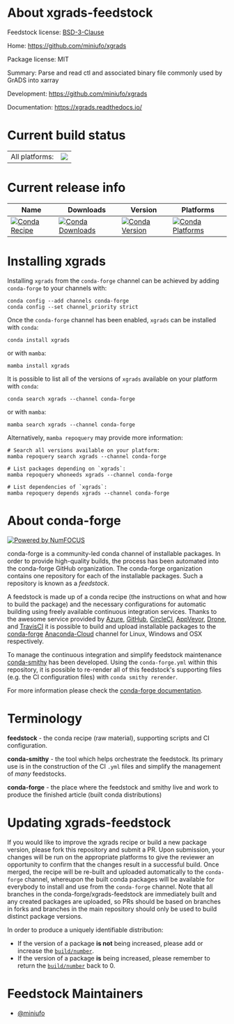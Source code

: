 About xgrads-feedstock
======================

Feedstock license: [BSD-3-Clause](https://github.com/conda-forge/xgrads-feedstock/blob/main/LICENSE.txt)

Home: https://github.com/miniufo/xgrads

Package license: MIT

Summary: Parse and read ctl and associated binary file commonly used by GrADS into xarray

Development: https://github.com/miniufo/xgrads

Documentation: https://xgrads.readthedocs.io/

Current build status
====================


<table><tr><td>All platforms:</td>
    <td>
      <a href="https://dev.azure.com/conda-forge/feedstock-builds/_build/latest?definitionId=20421&branchName=main">
        <img src="https://dev.azure.com/conda-forge/feedstock-builds/_apis/build/status/xgrads-feedstock?branchName=main">
      </a>
    </td>
  </tr>
</table>

Current release info
====================

| Name | Downloads | Version | Platforms |
| --- | --- | --- | --- |
| [![Conda Recipe](https://img.shields.io/badge/recipe-xgrads-green.svg)](https://anaconda.org/conda-forge/xgrads) | [![Conda Downloads](https://img.shields.io/conda/dn/conda-forge/xgrads.svg)](https://anaconda.org/conda-forge/xgrads) | [![Conda Version](https://img.shields.io/conda/vn/conda-forge/xgrads.svg)](https://anaconda.org/conda-forge/xgrads) | [![Conda Platforms](https://img.shields.io/conda/pn/conda-forge/xgrads.svg)](https://anaconda.org/conda-forge/xgrads) |

Installing xgrads
=================

Installing `xgrads` from the `conda-forge` channel can be achieved by adding `conda-forge` to your channels with:

```
conda config --add channels conda-forge
conda config --set channel_priority strict
```

Once the `conda-forge` channel has been enabled, `xgrads` can be installed with `conda`:

```
conda install xgrads
```

or with `mamba`:

```
mamba install xgrads
```

It is possible to list all of the versions of `xgrads` available on your platform with `conda`:

```
conda search xgrads --channel conda-forge
```

or with `mamba`:

```
mamba search xgrads --channel conda-forge
```

Alternatively, `mamba repoquery` may provide more information:

```
# Search all versions available on your platform:
mamba repoquery search xgrads --channel conda-forge

# List packages depending on `xgrads`:
mamba repoquery whoneeds xgrads --channel conda-forge

# List dependencies of `xgrads`:
mamba repoquery depends xgrads --channel conda-forge
```


About conda-forge
=================

[![Powered by
NumFOCUS](https://img.shields.io/badge/powered%20by-NumFOCUS-orange.svg?style=flat&colorA=E1523D&colorB=007D8A)](https://numfocus.org)

conda-forge is a community-led conda channel of installable packages.
In order to provide high-quality builds, the process has been automated into the
conda-forge GitHub organization. The conda-forge organization contains one repository
for each of the installable packages. Such a repository is known as a *feedstock*.

A feedstock is made up of a conda recipe (the instructions on what and how to build
the package) and the necessary configurations for automatic building using freely
available continuous integration services. Thanks to the awesome service provided by
[Azure](https://azure.microsoft.com/en-us/services/devops/), [GitHub](https://github.com/),
[CircleCI](https://circleci.com/), [AppVeyor](https://www.appveyor.com/),
[Drone](https://cloud.drone.io/welcome), and [TravisCI](https://travis-ci.com/)
it is possible to build and upload installable packages to the
[conda-forge](https://anaconda.org/conda-forge) [Anaconda-Cloud](https://anaconda.org/)
channel for Linux, Windows and OSX respectively.

To manage the continuous integration and simplify feedstock maintenance
[conda-smithy](https://github.com/conda-forge/conda-smithy) has been developed.
Using the ``conda-forge.yml`` within this repository, it is possible to re-render all of
this feedstock's supporting files (e.g. the CI configuration files) with ``conda smithy rerender``.

For more information please check the [conda-forge documentation](https://conda-forge.org/docs/).

Terminology
===========

**feedstock** - the conda recipe (raw material), supporting scripts and CI configuration.

**conda-smithy** - the tool which helps orchestrate the feedstock.
                   Its primary use is in the construction of the CI ``.yml`` files
                   and simplify the management of *many* feedstocks.

**conda-forge** - the place where the feedstock and smithy live and work to
                  produce the finished article (built conda distributions)


Updating xgrads-feedstock
=========================

If you would like to improve the xgrads recipe or build a new
package version, please fork this repository and submit a PR. Upon submission,
your changes will be run on the appropriate platforms to give the reviewer an
opportunity to confirm that the changes result in a successful build. Once
merged, the recipe will be re-built and uploaded automatically to the
`conda-forge` channel, whereupon the built conda packages will be available for
everybody to install and use from the `conda-forge` channel.
Note that all branches in the conda-forge/xgrads-feedstock are
immediately built and any created packages are uploaded, so PRs should be based
on branches in forks and branches in the main repository should only be used to
build distinct package versions.

In order to produce a uniquely identifiable distribution:
 * If the version of a package **is not** being increased, please add or increase
   the [``build/number``](https://docs.conda.io/projects/conda-build/en/latest/resources/define-metadata.html#build-number-and-string).
 * If the version of a package **is** being increased, please remember to return
   the [``build/number``](https://docs.conda.io/projects/conda-build/en/latest/resources/define-metadata.html#build-number-and-string)
   back to 0.

Feedstock Maintainers
=====================

* [@miniufo](https://github.com/miniufo/)

